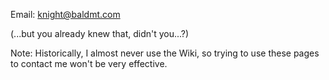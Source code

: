 
Email: [knight@baldmt.com](mailto:knight@baldmt.com) 

(...but you already knew that, didn't you...?) 

Note:  Historically, I almost never use the Wiki, so trying to use these pages to contact me won't be very effective. 
